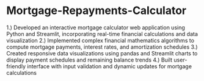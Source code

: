 # Mortgage-Repayments-Calculator
1.) Developed an interactive mortgage calculator web application using Python and Streamlit, incorporating real-time financial calculations and data visualization
2.) Implemented complex financial mathematics algorithms to compute mortgage payments, interest rates, and amortization schedules
3.) Created responsive data visualizations using pandas and Streamlit charts to display payment schedules and remaining balance trends
4.) Built user-friendly interface with input validation and dynamic updates for mortgage calculations
